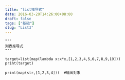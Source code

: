 ```yaml
---
title: "list推导式"
date: 2016-03-20T14:26:00+08:00
draft: false
tags: ["基础"]
slug: "List3"
---
```




```
"""
列表推导式
"""

target=list(map(lambda x:x*x,[1,2,3,4,5,6,7,8,9,10]))
print(target)

print(map(str,[1,2,3,4]))  #输出对象
 


```







    



